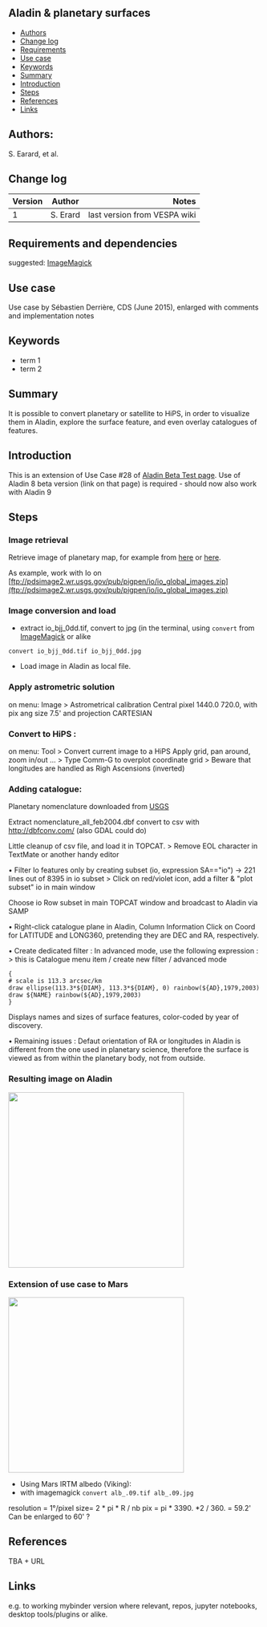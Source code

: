 ## Aladin & planetary surfaces

* [Authors](#authors)
* [Change log](#change-log)
* [Requirements](#requirements-and-dependencies)
* [Use case](#use-case)
* [Keywords](#keywords)
* [Summary](#summary)
* [Introduction](#introduction)
* [Steps](#steps)
* [References](#references)
* [Links](#links)

## Authors:

S. Earard, et al.

## Change log

| Version       | Author        | Notes  |
| ------------- |:-------------:| -----: |
| 1             | S. Erard      | last version  from VESPA wiki   |


## Requirements and dependencies
suggested: [ImageMagick](http://www.imagemagick.org/script/index.php)

## Use case
Use case by Sébastien Derrière, CDS (June 2015), enlarged with comments and implementation notes

## Keywords
* term 1
* term 2 

## Summary
It is possible to convert planetary or satellite
to HiPS, in order to visualize them in Aladin, explore the 
surface feature, and even overlay catalogues of features.

## Introduction

This is an extension of Use Case #28 of [Aladin Beta Test page](http://aladin.u-strasbg.fr/java/Demo/AladinDemo.gml). 
Use of Aladin 8 beta version (link on that page) is required - should now also work with Aladin 9

## Steps

### Image retrieval
Retrieve image of planetary map, for example from [here](http://laps.noaa.gov/albers/sos/) 
or [here](ftp://pdsimage2.wr.usgs.gov/pub/pigpen/).

As example, work with Io on 
[ftp://pdsimage2.wr.usgs.gov/pub/pigpen/io/io_global_images.zip](ftp://pdsimage2.wr.usgs.gov/pub/pigpen/io/io_global_images.zip)

### Image conversion and load
* extract io_bjj_0dd.tif, convert to jpg (in the terminal, using ```convert``` from [ImageMagick](http://www.imagemagick.org/script/index.php) or alike

```
convert io_bjj_0dd.tif io_bjj_0dd.jpg
```

* Load image in Aladin as local file.

### Apply astrometric solution 
on menu:
 Image > Astrometrical calibration
Central pixel 1440.0 720.0, with pix ang size 7.5' and projection CARTESIAN

### Convert to HiPS :
on menu:
Tool > Convert current image to a HiPS
Apply grid, pan around, zoom in/out ...
    > Type Comm-G to overplot coordinate grid
    > Beware that  longitudes are handled as Righ Ascensions (inverted)

### Adding catalogue:
Planetary nomenclature downloaded from [USGS](ftp://pdsimage2.wr.usgs.gov/pub/pigpen/nomenclature/nomenclature_all_feb2004.zip)

Extract nomenclature_all_feb2004.dbf
convert to csv with http://dbfconv.com/ (also GDAL could do)

Little cleanup of csv file, and load it in TOPCAT.
    > Remove EOL character <NULL> in TextMate or another handy editor


• Filter Io features only by creating subset (io, expression SA=="io")
-> 221 lines out of 8395 in io subset
    > Click on red/violet icon, add a filter
    & "plot subset" io in main window

Choose io Row subset in main TOPCAT window and broadcast to Aladin via SAMP

• Right-click catalogue plane in Aladin, Column Information
Click on Coord for LATITUDE and LONG360, pretending they are DEC and RA, respectively.

• Create dedicated filter :
In advanced mode, use the following expression :
    > this is Catalogue menu item / create new filter / advanced mode
    
```
{
# scale is 113.3 arcsec/km
draw ellipse(113.3*${DIAM}, 113.3*${DIAM}, 0) rainbow(${AD},1979,2003)
draw ${NAME} rainbow(${AD},1979,2003)
}
```

Displays names and sizes of surface features, color-coded by year of discovery.

• Remaining issues :
Defaut orientation of RA or longitudes in Aladin is different
from the one used in planetary science, therefore the surface
is viewed as from within the planetary body, not from outside.

### Resulting image on Aladin

<img src="https://raw.githubusercontent.com/epn-vespa/tutorials/master/sample/img/aladin.png" width="350">

### Extension of use case to Mars

<img src="https://raw.githubusercontent.com/epn-vespa/tutorials/master/sample/img/mars.jpg" width="350">

* Using Mars IRTM albedo (Viking): 
* with imagemagick ```convert alb_.09.tif alb_.09.jpg```

resolution = 1°/pixel
size= 2 * pi * R / nb pix = pi * 3390. *2 / 360. = 59.2'
Can be enlarged to 60' ?

## References

TBA + URL


## Links
e.g. to working mybinder version where relevant, repos, jupyter notebooks, desktop tools/plugins or alike.
